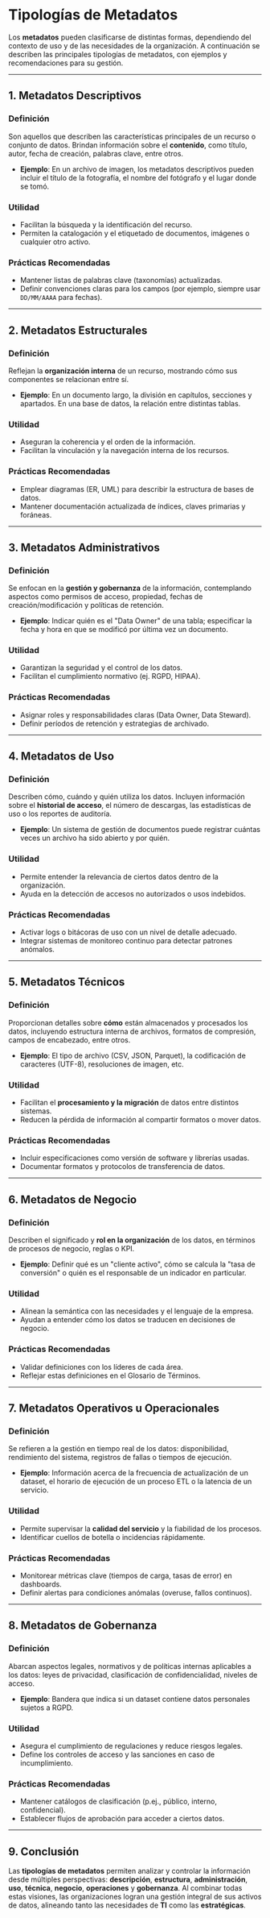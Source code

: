 # Tipologías de Metadatos

Los **metadatos** pueden clasificarse de distintas formas, dependiendo del contexto de uso y de las necesidades de la organización. A continuación se describen las principales tipologías de metadatos, con ejemplos y recomendaciones para su gestión.

---

## 1. Metadatos Descriptivos

### Definición
Son aquellos que describen las características principales de un recurso o conjunto de datos. Brindan información sobre el **contenido**, como título, autor, fecha de creación, palabras clave, entre otros.

- **Ejemplo**: En un archivo de imagen, los metadatos descriptivos pueden incluir el título de la fotografía, el nombre del fotógrafo y el lugar donde se tomó.

### Utilidad
- Facilitan la búsqueda y la identificación del recurso.
- Permiten la catalogación y el etiquetado de documentos, imágenes o cualquier otro activo.

### Prácticas Recomendadas
- Mantener listas de palabras clave (taxonomías) actualizadas.
- Definir convenciones claras para los campos (por ejemplo, siempre usar `DD/MM/AAAA` para fechas).

---

## 2. Metadatos Estructurales

### Definición
Reflejan la **organización interna** de un recurso, mostrando cómo sus componentes se relacionan entre sí.

- **Ejemplo**: En un documento largo, la división en capítulos, secciones y apartados. En una base de datos, la relación entre distintas tablas.

### Utilidad
- Aseguran la coherencia y el orden de la información.
- Facilitan la vinculación y la navegación interna de los recursos.

### Prácticas Recomendadas
- Emplear diagramas (ER, UML) para describir la estructura de bases de datos.
- Mantener documentación actualizada de índices, claves primarias y foráneas.

---

## 3. Metadatos Administrativos

### Definición
Se enfocan en la **gestión y gobernanza** de la información, contemplando aspectos como permisos de acceso, propiedad, fechas de creación/modificación y políticas de retención.

- **Ejemplo**: Indicar quién es el "Data Owner" de una tabla; especificar la fecha y hora en que se modificó por última vez un documento.

### Utilidad
- Garantizan la seguridad y el control de los datos.
- Facilitan el cumplimiento normativo (ej. RGPD, HIPAA).

### Prácticas Recomendadas
- Asignar roles y responsabilidades claras (Data Owner, Data Steward).
- Definir períodos de retención y estrategias de archivado.

---

## 4. Metadatos de Uso

### Definición
Describen cómo, cuándo y quién utiliza los datos. Incluyen información sobre el **historial de acceso**, el número de descargas, las estadísticas de uso o los reportes de auditoría.

- **Ejemplo**: Un sistema de gestión de documentos puede registrar cuántas veces un archivo ha sido abierto y por quién.

### Utilidad
- Permite entender la relevancia de ciertos datos dentro de la organización.
- Ayuda en la detección de accesos no autorizados o usos indebidos.

### Prácticas Recomendadas
- Activar logs o bitácoras de uso con un nivel de detalle adecuado.
- Integrar sistemas de monitoreo continuo para detectar patrones anómalos.

---

## 5. Metadatos Técnicos

### Definición
Proporcionan detalles sobre **cómo** están almacenados y procesados los datos, incluyendo estructura interna de archivos, formatos de compresión, campos de encabezado, entre otros.

- **Ejemplo**: El tipo de archivo (CSV, JSON, Parquet), la codificación de caracteres (UTF-8), resoluciones de imagen, etc.

### Utilidad
- Facilitan el **procesamiento y la migración** de datos entre distintos sistemas.
- Reducen la pérdida de información al compartir formatos o mover datos.

### Prácticas Recomendadas
- Incluir especificaciones como versión de software y librerías usadas.
- Documentar formatos y protocolos de transferencia de datos.

---

## 6. Metadatos de Negocio

### Definición
Describen el significado y **rol en la organización** de los datos, en términos de procesos de negocio, reglas o KPI.

- **Ejemplo**: Definir qué es un "cliente activo", cómo se calcula la "tasa de conversión" o quién es el responsable de un indicador en particular.

### Utilidad
- Alinean la semántica con las necesidades y el lenguaje de la empresa.
- Ayudan a entender cómo los datos se traducen en decisiones de negocio.

### Prácticas Recomendadas
- Validar definiciones con los líderes de cada área.
- Reflejar estas definiciones en el Glosario de Términos.

---

## 7. Metadatos Operativos u Operacionales

### Definición
Se refieren a la gestión en tiempo real de los datos: disponibilidad, rendimiento del sistema, registros de fallas o tiempos de ejecución.

- **Ejemplo**: Información acerca de la frecuencia de actualización de un dataset, el horario de ejecución de un proceso ETL o la latencia de un servicio.

### Utilidad
- Permite supervisar la **calidad del servicio** y la fiabilidad de los procesos.
- Identificar cuellos de botella o incidencias rápidamente.

### Prácticas Recomendadas
- Monitorear métricas clave (tiempos de carga, tasas de error) en dashboards.
- Definir alertas para condiciones anómalas (overuse, fallos continuos).

---

## 8. Metadatos de Gobernanza

### Definición
Abarcan aspectos legales, normativos y de políticas internas aplicables a los datos: leyes de privacidad, clasificación de confidencialidad, niveles de acceso.

- **Ejemplo**: Bandera que indica si un dataset contiene datos personales sujetos a RGPD.

### Utilidad
- Asegura el cumplimiento de regulaciones y reduce riesgos legales.
- Define los controles de acceso y las sanciones en caso de incumplimiento.

### Prácticas Recomendadas
- Mantener catálogos de clasificación (p.ej., público, interno, confidencial).
- Establecer flujos de aprobación para acceder a ciertos datos.

---

## 9. Conclusión

Las **tipologías de metadatos** permiten analizar y controlar la información desde múltiples perspectivas: **descripción**, **estructura**, **administración**, **uso**, **técnica**, **negocio**, **operaciones** y **gobernanza**. Al combinar todas estas visiones, las organizaciones logran una gestión integral de sus activos de datos, alineando tanto las necesidades de **TI** como las **estratégicas**.


